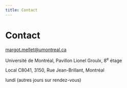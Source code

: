```yaml
--- 
title: Contact
---
```


# Contact

<a href="mailto:margot.mellet@umontreal.ca">margot.mellet@umontreal.ca</a>

Université de Montréal, Pavillon Lionel Groulx, 8<sup>e</sup> étage

Local C8041, 3150, Rue Jean-Brillant, Montréal

lundi (autres jours sur rendez-vous)